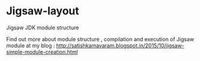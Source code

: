 # Jigsaw-layout
Jigsaw JDK module structure

Find out more about module structure , compilation and execution of Jigsaw module at my blog : http://satishkamavaram.blogspot.in/2015/10/jigsaw-simple-module-creation.html
